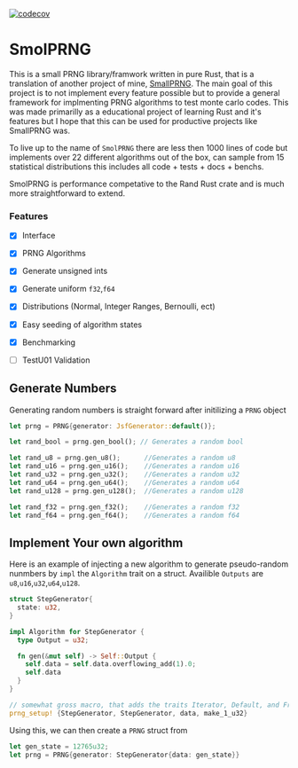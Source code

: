 [![codecov](https://codecov.io/gh/DKenefake/smolprng/branch/master/graph/badge.svg?token=5ZUYXYH6AD)](https://codecov.io/gh/DKenefake/smolprng)
# SmolPRNG

This is a small PRNG library/framwork written in pure Rust, that is a translation of another project of mine, [SmallPRNG](https://github.com/DKenefake/SmallPRNG). The main goal of this project is to not implement every feature possible but to provide a general framework for implmenting PRNG algorithms to test monte carlo codes. This was made primarilly as a educational project of learning Rust and it's features but I hope that this can be used for productive projects like SmallPRNG was. 

To live up to the name of ``SmolPRNG`` there are less then 1000 lines of code but implements over 22 different algorithms out of the box, can sample from 15 statistical distributions this includes all code + tests + docs + benchs.

SmolPRNG is performance competative to the Rand Rust crate and is much more straightforward to extend.

### Features

- [X] Interface
- [x] PRNG Algorithms
- [x] Generate unsigned ints
- [x] Generate uniform ``f32``,``f64``
- [x] Distributions (Normal, Integer Ranges, Bernoulli, ect)
- [x] Easy seeding of algorithm states
- [x] Benchmarking
- [ ] TestU01 Validation


## Generate Numbers

Generating random numbers is straight forward after initilizing a ``PRNG`` object

```rust
let prng = PRNG{generator: JsfGenerator::default()};

let rand_bool = prng.gen_bool(); // Generates a random bool

let rand_u8 = prng.gen_u8();      //Generates a random u8
let rand_u16 = prng.gen_u16();    //Generates a random u16
let rand_u32 = prng.gen_u32();    //Generates a random u32
let rand_u64 = prng.gen_u64();    //Generates a random u64
let rand_u128 = prng.gen_u128();  //Generates a random u128

let rand_f32 = prng.gen_f32();    //Generates a random f32
let rand_f64 = prng.gen_f64();    //Generates a random f64
```


## Implement Your own algorithm

Here is an example of injecting a new algorithm to generate pseudo-random nunmbers by ``impl`` the ``Algorithm`` trait on a struct. Availible ``Outputs`` are ``u8``,``u16``,``u32``,``u64``,``u128``.

```rust
struct StepGenerator{
  state: u32,
}

impl Algorithm for StepGenerator {
  type Output = u32;

  fn gen(&mut self) -> Self::Output {
    self.data = self.data.overflowing_add(1).0;
    self.data
  }
}

// somewhat gross macro, that adds the traits Iterator, Default, and From<U> where U in {u8, u16, u32, u64, u128}
prng_setup! {StepGenerator, StepGenerator, data, make_1_u32}
```

Using this, we can then create a ``PRNG`` struct from 

```rust
let gen_state = 12765u32; 
let prng = PRNG{generator: StepGenerator{data: gen_state}}
```
